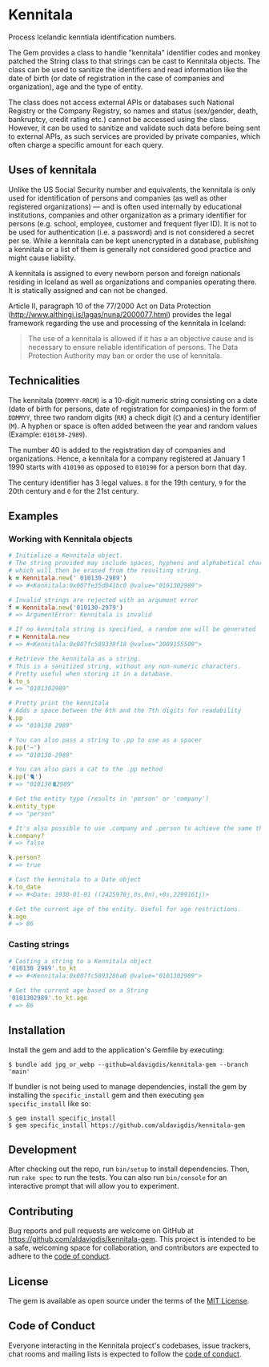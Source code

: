 # Kennitala

Process Icelandic kenntiala identification numbers.

The Gem provides a class to handle "kennitala" identifier codes and monkey patched the String class to that strings can be cast to Kennitala objects. The class can be used to sanitize the identifiers and read information like the date of birth (or date of registration in the case of companies and organization), age and the type of entity.

The class does not access external APIs or databases such National Registry or the Company Registry, so names and status (sex/gender, death, bankruptcy, credit rating etc.) cannot be accessed using the class. However, it can be used to sanitize and validate such data before being sent to external APIs, as such services are provided by private companies, which often charge a specific amount for each query.

## Uses of kennitala

Unlike the US Social Security number and equivalents, the kennitala is only used for identification of persons and companies (as well as other registered organizations) — and is often used internally by educational institutions, companies and other organization as a primary identifier for persons (e.g. school, employee, customer and frequent flyer ID). It is not to be used for authentication (i.e. a password) and is not considered a secret per se. While a kennitala can be kept unencrypted in a database, publishing a kennitala or a list of them is generally not considered good practice and might cause liability.

A kennitala is assigned to every newborn person and foreign nationals residing in Iceland as well as organizations and companies operating there. It is statically assigned and can not be changed.

Article II, paragraph 10 of the 77/2000 Act on Data Protection (http://www.althingi.is/lagas/nuna/2000077.html) provides the legal framework regarding the use and processing of the kennitala in Iceland:

> The use of a kennitala is allowed if it has a an objective cause and is necessary to ensure reliable identification of persons. The Data Protection Authority may ban or order the use of kennitala.

## Technicalities

The kennitala (`DDMMYY-RRCM`) is a 10-digit numeric string consisting on a date (date of birth for persons, date of registration for companies) in the form of `DDMMYY`, three two random digits (`RR`) a check digit (`C`) and a century identifier (`M`). A hyphen or space is often added between the year and random values (Example: `010130-2989`).

The number 40 is added to the registration day of companies and organizations. Hence, a kennitala for a company registered at January 1 1990 starts with `410190` as opposed to `010190` for a person born that day.

The century identifier has 3 legal values. `8` for the 19th century, `9` for the 20th century and `0` for the 21st century.

## Examples

### Working with Kennitala objects

```ruby
# Initialize a Kennitala object.
# The string provided may include spaces, hyphens and alphabetical characters,
# which will then be erased from the resulting string.
k = Kennitala.new(' 010130-2989')
# => #<Kennitala:0x007fe35d041bc0 @value="0101302989">

# Invalid strings are rejected with an argument error
f = Kennitala.new('010130-2979')
# => ArgumentError: Kennitala is invalid

# If no kennitala string is specified, a random one will be generated
r = Kennitala.new
# => #<Kennitala:0x007fc589339f18 @value="2009155509">

# Retrieve the kennitala as a string.
# This is a sanitized string, without any non-numeric characters.
# Pretty useful when storing it in a database.
k.to_s
# => "0101302989"

# Pretty print the kennitala
# Adds a space between the 6th and the 7th digits for readability
k.pp
# => "010130 2989"

# You can also pass a string to .pp to use as a spacer
k.pp('–')
# => "010130-2989"

# You can also pass a cat to the .pp method
k.pp('🐈')
# => "010130🐈2989"

# Get the entity type (results in 'person' or 'company')
k.entity_type
# => "person"

# It's also possible to use .company and .person to achieve the same thing
k.company?
# => false

k.person?
# => true

# Cast the kennitala to a Date object
k.to_date
# => #<Date: 1930-01-01 ((2425978j,0s,0n),+0s,2299161j)>

# Get the current age of the entity. Useful for age restrictions.
k.age
# => 86
```

### Casting strings

```ruby
# Casting a string to a Kennitala object
'010130 2989'.to_kt
# => #<Kennitala:0x007fc5893286a0 @value="0101302989">

# Get the current age based on a String
'0101302989'.to_kt.age
# => 86
```

## Installation

Install the gem and add to the application's Gemfile by executing:

    $ bundle add jpg_or_webp --github=aldavigdis/kennitala-gem --branch 'main'

If bundler is not being used to manage dependencies, install the gem by
installing the `specific_install` gem and then executing `gem specific_install`
like so:

    $ gem install specific_install
    $ gem specific_install https://github.com/aldavigdis/kennitala-gem


## Development

After checking out the repo, run `bin/setup` to install dependencies. Then, run `rake spec` to run the tests. You can also run `bin/console` for an interactive prompt that will allow you to experiment.

## Contributing

Bug reports and pull requests are welcome on GitHub at https://github.com/aldavigdis/kennitala-gem. This project is intended to be a safe, welcoming space for collaboration, and contributors are expected to adhere to the [code of conduct](https://github.com/aldavigdis/kennitala-gem/blob/master/CODE_OF_CONDUCT.md).

## License

The gem is available as open source under the terms of the [MIT License](https://opensource.org/licenses/MIT).

## Code of Conduct

Everyone interacting in the Kennitala project's codebases, issue trackers, chat rooms and mailing lists is expected to follow the [code of conduct](https://github.com/aldavigdis/kennitala-gem/blob/master/CODE_OF_CONDUCT.md).
